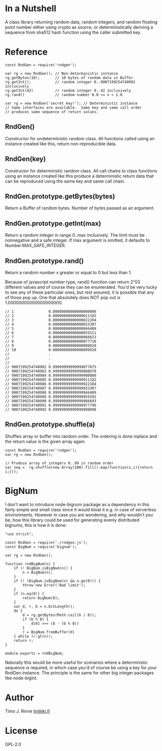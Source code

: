 In a Nutshell
=============

A class library returning random data, random integers, and random
floating point number either using crypto as source, or
deterministically deriving a sequence from sha512 hash function using
the caller submitted key.

Reference
=========

```
const RndGen = require('rndgen');

var rg = new RndGen(); // Non-deterministic instance
rg.getBytes(10);       // 10 bytes of random data in Buffer
rg.getInt();           // random integer 0..9007199254740991 inclusively
rg.getInt(42)          // random integer 0..42 inclusively
rg.rand()              // random number 0.0 <= x < 1.0

var rg = new RndGen('secret key!'); // Deterministic instance
// Same interfaces are available.  Same key and same call order
// produces same sequence of return values.
```

RndGen()
--------

Constructor for undeterministic random class. All functions called
using an instance created like this, return non-reproducible data.

RndGen(key)
-----------

Constructor for deterministic random class. All call chains to class
functions using an instance created like this produce a deterministic
return data that can be reproduced using the same key and same call
chain.

RndGen.prototype.getBytes(bytes)
--------------------------------

Return a Buffer of random bytes. Number of bytes passed as an
argument.


RndGen.prototype.getInt(max)
----------------------------

Return a random integer in range 0..max inclusively. The limit must be
nonnegative and a safe integer. If max argument is omitted, it
defaults to Number.MAX_SAFE_INTEGER.

RndGen.prototype.rand()
-----------------------

Return a random number x greater or equal to 0 but less than 1.

Because of javascript number type, rand() function can return 2^53
different values and of course they can be enumerated. You'd be
very lucky to see any of these particular ones, but rest assured,
it is possible that any of those pop up. One that absolutely does
NOT pop out is 1.00000000000000000000.

```
// 1                0.00000000000000000000
// 2                0.00000000000000011102
// 3                0.00000000000000022204
// 4                0.00000000000000033307
// 5                0.00000000000000044409
// 6                0.00000000000000055511
// 7                0.00000000000000066613
// 8                0.00000000000000077716
// 9                0.00000000000000088818
// 10               0.00000000000000099920
//                  .
//                  .
//                  .
// 9007199254740982 0.99999999999999877875
// 9007199254740983 0.99999999999999888978
// 9007199254740984 0.99999999999999900080
// 9007199254740985 0.99999999999999911182
// 9007199254740986 0.99999999999999922284
// 9007199254740987 0.99999999999999933387
// 9007199254740988 0.99999999999999944489
// 9007199254740989 0.99999999999999955591
// 9007199254740990 0.99999999999999966693
// 9007199254740991 0.99999999999999977796
// 9007199254740992 0.99999999999999988898
```

RndGen.prototype.shuffle(a)
---------------------------

Shuffles array or buffer into random order. The ordering is done
inplace and the return value is the given array again.

```
const RndGen = require('rndgen');
var rg = new RndGen();

// Produce array of integers 0..99 in random order
var seq =  rg.shuffle(new Array(100).fill().map(function(x,i){return i;}));
```

BigNum
======

I don't want to introduce node-bignum package as a dependency in this
fairly simple and small class since it would bloat it e.g. in case of
serverless environments. However in case you are wondering, and why
wouldn't you be, how this library could be used for generating evenly
distributed bignums, this is how it is done:

```
"use strict";

const RndGen = require('./rndgen.js');
const BigNum = require('bignum');

var rg = new RndGen();

function rndBigNum(n) {
    if (! BigNum.isBigNum(n)) {
        n = BigNum(n);
    }
    if (! (BigNum.isBigNum(n) && n.ge(0))) {
        throw new Error('Bad limit');
    }
    if (n.eq(0)) {
        return BigNum(0);
    }
    var d, r, b = n.bitLength();
    do {
        d = rg.getBytes(Math.ceil(b / 8));
        if (b % 8) {
            d[0] >>= (8 - (b % 8))
        }
        r = BigNum.fromBuffer(d)
    } while (r.gt(n));
    return r;
}

module.exports = rndBigNum;
```

Naturally this would be more useful for scenarios where a
deterministic sequence is required, in which case you'd of course be
using a key for your RndGen instance. The principle is the same for
other big integer packages like node-bigint.


Author
======

Timo J. Rinne <tri@iki.fi>


License
=======

GPL-2.0
